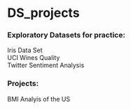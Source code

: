 # DS_projects  

### Exploratory Datasets for practice:  
Iris Data Set  
UCI Wines Quality  
Twitter Sentiment Analysis  

### Projects:  
BMI Analyis of the US
